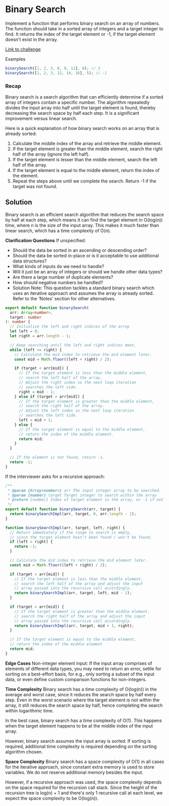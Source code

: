 # Binary Search

Implement a function that performs binary search on an array of numbers. The function should take in a sorted array of integers and a target integer to find. It returns the index of the target element or -1, if the target element doesn't exist in the array.

[Link to challenge](./index.ts)

Examples

```typescript
binarySearch([1, 2, 3, 6, 9, 11], 6); // 3
binarySearch([1, 2, 3, 12, 14, 16], 5); // -1
```

### Recap

Binary search is a search algorithm that can efficiently determine if a sorted array of integers contain a specific number. The algorithm repeatedly divides the input array into half until the target element is found, thereby decreasing the search space by half each step. It is a significant improvement versus linear search.

Here is a quick explanation of how binary search works on an array that is already sorted:

1. Calculate the middle index of the array and retrieve the middle element.
2. If the target element is greater than the middle element, search the right half of the array (ignore the left half).
3. If the target element is lesser than the middle element, search the left half of the array.
4. If the target element is equal to the middle element, return the index of the element.
5. Repeat the steps above until we complete the search. Return -1 if the target was not found.

## Solution

Binary search is an efficient search algorithm that reduces the search space by half at each step, which means it can find the target element in O(log(n)) time, where n is the size of the input array. This makes it much faster than linear search, which has a time complexity of O(n).

**Clarification Questions**
If unspecified:

- Should the data be sorted in an ascending or descending order?
- Should the data be sorted in-place or is it acceptable to use additional data structures?
- What kinds of inputs do we need to handle?
- Will it just be an array of integers or should we handle other data types?
- Are there a large number of duplicate elements?
- How should negative numbers be handled?
- Solution
  Note: This question tackles a standard binary search which uses an iterative approach and assumes the array is already sorted. Refer to the 'Notes' section for other alternatives.

```typescript
export default function binarySearch(
  arr: Array<number>,
  target: number
): number {
  // Initialize the left and right indices of the array
  let left = 0;
  let right = arr.length - 1;

  // Keep searching until the left and right indices meet.
  while (left <= right) {
    // Calculate the mid index to retrieve the mid element later.
    const mid = Math.floor((left + right) / 2);

    if (target < arr[mid]) {
      // If the target element is less than the middle element,
      // search the left half of the array.
      // Adjust the right index so the next loop iteration
      // searches the left side.
      right = mid - 1;
    } else if (target > arr[mid]) {
      // If the target element is greater than the middle element,
      // search the right half of the array.
      // Adjust the left index so the next loop iteration
      // searches the left side.
      left = mid + 1;
    } else {
      // If the target element is equal to the middle element,
      // return the index of the middle element.
      return mid;
    }
  }

  // If the element is not found, return -1.
  return -1;
}
```

If the interviewer asks for a recursive approach:

```typescript
/**
 * @param {Array<number>} arr The input integer array to be searched.
 * @param {number} target Target integer to search within the array
 * @return {number} Index of target element in the array, or -1 if not found
 */
export default function binarySearch(arr, target) {
  return binarySearchImpl(arr, target, 0, arr.length - 1);
}

function binarySearchImpl(arr, target, left, right) {
  // Return immediately if the range to search is empty,
  // since the target element hasn't been found / won't be found.
  if (left > right) {
    return -1;
  }

  // Calculate the mid index to retrieve the mid element later.
  const mid = Math.floor((left + right) / 2);

  if (target < arr[mid]) {
    // If the target element is less than the middle element,
    // search the left half of the array and adjust the input
    // array passed into the recursive call accordingly.
    return binarySearchImpl(arr, target, left, mid - 1);
  }

  if (target > arr[mid]) {
    // If the target element is greater than the middle element,
    // search the right half of the array and adjust the input
    // array passed into the recursive call accordingly.
    return binarySearchImpl(arr, target, mid + 1, right);
  }

  // If the target element is equal to the middle element,
  // return the index of the middle element
  return mid;
}
```

**Edge Cases**
Non-integer element input: If the input array comprises of elements of different data types, you may need to return an error, settle for sorting on a best-effort basis, for e.g., only sorting a subset of the input data, or even define custom comparison functions for non-integers.

**Time Complexity**
Binary search has a time complexity of O(log(n)) in the average and worst case, since it reduces the search space by half every step. Even in the worst scenario where the target element is not within the array, it still reduces the search space by half, hence completing the search within logarithmic time.

In the best case, binary search has a time complexity of O(1). This happens when the target element happens to be at the middle index of the input array.

However, binary search assumes the input array is sorted. If sorting is required, additional time complexity is required depending on the sorting algorithm chosen.

**Space Complexity**
Binary search has a space complexity of O(1) in all cases for the iterative approach, since constant extra memory is used to store variables. We do not reserve additional memory besides the input.

However, if a recursive approach was used, the space complexity depends on the space required for the recursion call stack. Since the height of the recursion tree is log(n) + 1 and there's only 1 recursive call at each level, we expect the space complexity to be O(log(n)).
